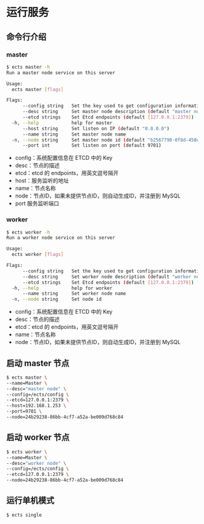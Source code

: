 # 运行服务

## 命令行介绍

### master

```bash
$ ects master -h
Run a master node service on this server

Usage:
  ects master [flags]

Flags:
      --config string   Set the key used to get configuration information (default "/ects/config")
      --desc string     Set master node description (default "master node")
      --etcd strings    Set Etcd endpoints (default [127.0.0.1:2379])
  -h, --help            help for master
      --host string     Set listen on IP (default "0.0.0.0")
      --name string     Set master node name
  -n, --node string     Set master node id (default "b2567790-0f8d-458e-8560-6dff90e8c4ad")
      --port int        Set listen on port (default 9701)
```

* config：系统配置信息在 ETCD 中的 Key
* desc：节点的描述
* etcd：etcd 的 endpoints，用英文逗号隔开
* host：服务监听的地址
* name：节点名称
* node：节点ID，如果未提供节点ID，则自动生成ID，并注册到 MySQL
* port 服务监听端口

### worker

```bash
$ ects worker -h
Run a worker node service on this server

Usage:
  ects worker [flags]

Flags:
      --config string   Set the key used to get configuration information (default "/ects/config")
      --desc string     Set worker node description (default "worker node")
      --etcd strings    Set Etcd endpoints (default [127.0.0.1:2379])
  -h, --help            help for worker
      --name string     Set worker node name
  -n, --node string     Set node id
```

* config：系统配置信息在 ETCD 中的 Key
* desc：节点的描述
* etcd：etcd 的 endpoints，用英文逗号隔开
* name：节点名称
* node：节点ID，如果未提供节点ID，则自动生成ID，并注册到 MySQL

## 启动 master 节点

```bash
$ ects master \
--name=Master \
--desc="master node" \
--config=/ects/config \
--etcd=127.0.0.1:2379 \
--host=192.168.1.253 \
--port=9701 \
--node=24b29238-86bb-4cf7-a52a-be009d768c84
```

## 启动 worker 节点

```bash
$ ects worker \
--name=Master \
--desc="worker node" \
--config=/ects/config \
--etcd=127.0.0.1:2379 \
--node=24b29238-86bb-4cf7-a52a-be009d768c84
```

## 运行单机模式

```bash
$ ects single
```
